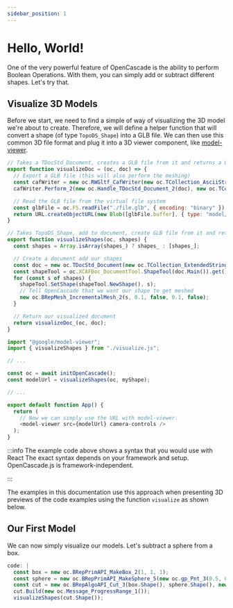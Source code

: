 ```yaml
---
sidebar_position: 1
---
```


# Hello, World!

One of the very powerful feature of OpenCascade is the ability to perform Boolean Operations. With them, you can simply add or subtract different shapes. Let's try that.

## Visualize 3D Models

Before we start, we need to find a simple of way of visualizing the 3D model we're about to create. Therefore, we will define a helper function that will convert a shape (of type `TopoDS_Shape`) into a GLB file. We can then use this common 3D file format and plug it into a 3D viewer component, like [model-viewer](https://modelviewer.dev/).

```js title="/src/visualize.js"
// Takes a TDocStd_Document, creates a GLB file from it and returns a ObjectURL
export function visualizeDoc = (oc, doc) => {
  // Export a GLB file (this will also perform the meshing)
  const cafWriter = new oc.RWGltf_CafWriter(new oc.TCollection_AsciiString_2("./file.glb"), true);
  cafWriter.Perform_2(new oc.Handle_TDocStd_Document_2(doc), new oc.TColStd_IndexedDataMapOfStringString_1(), new oc.Message_ProgressRange_1());

  // Read the GLB file from the virtual file system
  const glbFile = oc.FS.readFile("./file.glb", { encoding: "binary" });
  return URL.createObjectURL(new Blob([glbFile.buffer], { type: "model/gltf-binary" }));
}

// Takes TopoDS_Shape, add to document, create GLB file from it and returns a ObjectURL
export function visualizeShapes(oc, shapes) {
  const shapes = Array.isArray(shapes_) ? shapes_ : [shapes_];

  // Create a document add our shapes
  const doc = new oc.TDocStd_Document(new oc.TCollection_ExtendedString_1());
  const shapeTool = oc.XCAFDoc_DocumentTool.ShapeTool(doc.Main()).get();
  for (const s of shapes) {
    shapeTool.SetShape(shapeTool.NewShape(), s);
    // Tell OpenCascade that we want our shape to get meshed
    new oc.BRepMesh_IncrementalMesh_2(s, 0.1, false, 0.1, false);
  }

  // Return our visualized document
  return visualizeDoc_(oc, doc);
}
```

```js title="/src/index.js"
import "@google/model-viewer";
import { visualizeShapes } from "./visualize.js";

// ...

const oc = await initOpenCascade();
const modelUrl = visualizeShapes(oc, myShape);

// ...

export default function App() {
  return (
    // Now we can simply use the URL with model-viewer.
    <model-viewer src={modelUrl} camera-controls />
  );
}
```

:::info The example code above shows a syntax that you would use with React
The exact syntax depends on your framework and setup. OpenCascade.js is framework-independent.

:::

The examples in this documentation use this approach when presenting 3D previews of the code examples using the function `visualize` as shown below.

## Our First Model

We can now simply visualize our models. Let's subtract a sphere from a box.

```js ocjs
code: |
  const box = new oc.BRepPrimAPI_MakeBox_2(1, 1, 1);
  const sphere = new oc.BRepPrimAPI_MakeSphere_5(new oc.gp_Pnt_3(0.5, 0.5, 0.5), 0.65);
  const cut = new oc.BRepAlgoAPI_Cut_3(box.Shape(), sphere.Shape(), new oc.Message_ProgressRange_1());
  cut.Build(new oc.Message_ProgressRange_1());
  visualizeShapes(cut.Shape());
```

